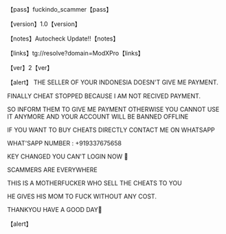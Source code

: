 【pass】fuckindo_scammer【pass】

【version】1.0【version】

【notes】Autocheck Update!!【notes】 

【links】tg://resolve?domain=ModXPro【links】

【ver】2【ver】

【alert】
THE SELLER OF YOUR INDONESIA DOESN'T GIVE ME PAYMENT.

FINALLY CHEAT STOPPED BECAUSE I AM NOT RECIVED PAYMENT.

SO INFORM THEM TO GIVE ME PAYMENT OTHERWISE YOU CANNOT USE IT ANYMORE AND YOUR ACCOUNT WILL BE BANNED OFFLINE

IF YOU WANT TO BUY CHEATS DIRECTLY CONTACT ME ON WHATSAPP

WHAT'SAPP NUMBER :  +919337675658

KEY CHANGED YOU CAN'T LOGIN NOW 🤗 

SCAMMERS ARE EVERYWHERE 

THIS IS A MOTHERFUCKER WHO SELL THE CHEATS TO YOU

HE GIVES HIS MOM TO FUCK WITHOUT ANY COST.

THANKYOU HAVE A GOOD DAY🌹

【alert】
